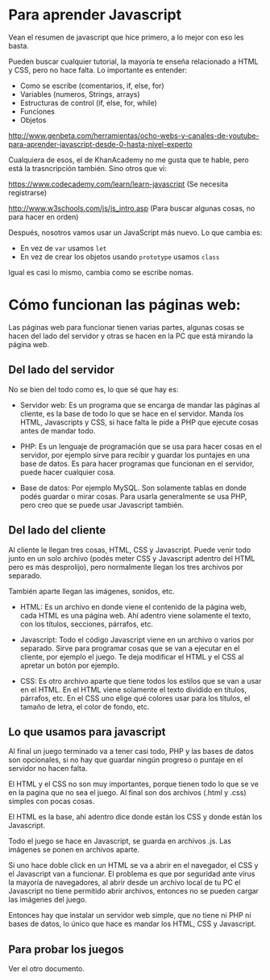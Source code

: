 Para aprender Javascript
========================

Vean el resumen de javascript que hice primero, a lo mejor con eso les basta.

Pueden buscar cualquier tutorial, la mayoría te enseña relacionado a HTML y CSS,
pero no hace falta. Lo importante es entender:

- Como se escribe (comentarios, if, else, for)
- Variables (numeros, Strings, arrays)
- Estructuras de control (if, else, for, while)
- Funciones
- Objetos

http://www.genbeta.com/herramientas/ocho-webs-y-canales-de-youtube-para-aprender-javascript-desde-0-hasta-nivel-experto 

Cualquiera de esos, el de KhanAcademy no me gusta que te hable, pero está la
trasncripción también. Sino otros que vi:

https://www.codecademy.com/learn/learn-javascript (Se necesita registrarse)

http://www.w3schools.com/js/js_intro.asp (Para buscar algunas cosas, no para
hacer en orden)

Después, nosotros vamos usar un JavaScript más nuevo. Lo que cambia es:
- En vez de ```var``` usamos ```let```
- En vez de crear los objetos usando ```prototype``` usamos ```class```

Igual es casi lo mismo, cambia como se escribe nomas.

Cómo funcionan las páginas web:
===============================

Las páginas web para funcionar tienen varias partes, algunas cosas se hacen
del lado del servidor y otras se hacen en la PC que está mirando la página web.

Del lado del servidor
---------------------

No se bien del todo como es, lo que sé que hay es:

* Servidor web: Es un programa que se encarga de mandar las páginas al cliente,
  es la base de todo lo que se hace en el servidor. Manda los HTML, Javascripts
  y CSS, si hace falta le pide a PHP que ejecute cosas antes de mandar todo.

* PHP: Es un lenguaje de programación que se usa para hacer cosas en el
  servidor, por ejemplo sirve para recibir y guardar los puntajes en una base de
  datos. Es para hacer programas que funcionan en el servidor, puede hacer
  cualquier cosa.

* Base de datos: Por ejemplo MySQL. Son solamente tablas en donde podés guardar
  o mirar cosas. Para usarla generalmente se usa PHP, pero creo que se puede
  usar Javascript también.

Del lado del cliente
--------------------

Al cliente le llegan tres cosas, HTML, CSS y Javascript. Puede venir todo junto
en un solo archivo (podés meter CSS y Javascript adentro del HTML pero es más
desprolijo), pero normalmente llegan los tres archivos por separado.

También aparte llegan las imágenes, sonidos, etc.

* HTML: Es un archivo en donde viene el contenido de la página web, cada HTML es
  una página web. Ahí adentro viene solamente el texto, con los títulos,
  secciones, párrafos, etc.

* Javascript: Todo el código Javascript viene en un archivo o varios por
  separado. Sirve para programar cosas que se van a ejecutar en el cliente, por
  ejemplo el juego. Te deja modificar el HTML y el CSS al apretar un botón por
  ejemplo.

* CSS: Es otro archivo aparte que tiene todos los estilos que se van a usar en
  el HTML. En el HTML viene solamente el texto dividido en títulos, párrafos,
  etc. En el CSS uno elige qué colores usar para los títulos, el tamaño de
  letra, el color de fondo, etc.

Lo que usamos para javascript
-----------------------------

Al final un juego terminado va a tener casi todo, PHP y las bases de datos son
opcionales, si no hay que guardar ningún progreso o puntaje en el servidor no
hacen falta.

El HTML y el CSS no son muy importantes, porque tienen todo lo que se ve en la
pagina que no sea el juego. Al final son dos archivos (.html y .css) simples con
pocas cosas.

El HTML es la base, ahí adentro dice donde están los CSS y donde están los
Javascript.

Todo el juego se hace en Javascript, se guarda en archivos .js. Las imágenes se
ponen en archivos aparte.

Si uno hace doble click en un HTML se va a abrir en el navegador, el CSS y el
Javascript van a funcionar. El problema es que por seguridad ante virus la
mayoría de navegadores, al abrir desde un archivo local de tu PC el Javascript
no tiene permitido abrir archivos, entonces no se pueden cargar las imágenes del
juego.

Entonces hay que instalar un servidor web simple, que no tiene ni PHP ni bases
de datos, lo único que hace es mandar los HTML, CSS y Javascript.

Para probar los juegos
----------------------

Ver el otro documento.

